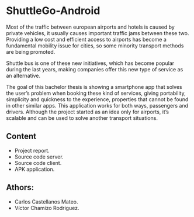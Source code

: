 # ShuttleGo-Android

Most of the traffic between european airports and hotels is caused by
private vehicles, it usually causes important traffic jams between these two.
Providing a low cost and efficient access to airports has become a fundamental
mobility issue for cities, so some minority transport methods are being promoted.

Shuttle bus is one of these new initiatives, which has become popular
during the last years, making companies offer this new type of service as an
alternative.

The goal of this bachelor thesis is showing a smartphone app that solves
the user’s problem when booking these kind of services, giving portability,
simplicity and quickness to the experience, properties that cannot be found in other
similar apps. This application works for both ways, passengers and drivers.
Although the project started as an idea only for airports, it’s scalable and can be
used to solve another transport situations.

## Content
 - Project report.
 - Source code server.
 - Source code client.
 - APK application.
 
## Athors: 
 - Carlos Castellanos Mateo.
 - Víctor Chamizo Rodriguez.
